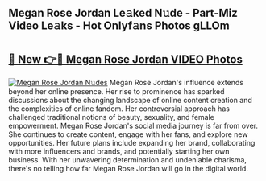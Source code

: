 ## Megan Rose Jordan Le𝚊ked N𝚞de - Part-Miz Video Le𝚊ks - Hot Onlyf𝚊ns Photos gLLOm

# <h2><a href="http://ab56444.deff.icu/?id=Megan+Rose+Jordan">🔗 New 👉🔴 Megan Rose Jordan VIDEO Photos</a></h2>

[![Megan Rose Jordan N𝚞des](https://i.imgur.com/rIISA9y.gif)](http://ab56444.deff.icu/?id=Megan+Rose+Jordan)
Megan Rose Jordan's influence extends beyond her online presence. Her rise to prominence has sparked discussions about the changing landscape of online content creation and the complexities of online fandom. Her controversial approach has challenged traditional notions of beauty, sexuality, and female empowerment. Megan Rose Jordan's social media journey is far from over. She continues to create content, engage with her fans, and explore new opportunities. Her future plans include expanding her brand, collaborating with more influencers and brands, and potentially starting her own business. With her unwavering determination and undeniable charisma, there's no telling how far Megan Rose Jordan will go in the digital world.
